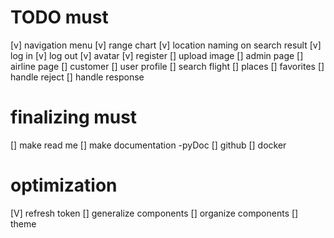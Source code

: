 # TODO must  

[v] navigation menu
[v] range chart
[v] location naming on search result
[v] log in
[v] log out
[v] avatar
[v] register
[] upload image
[] admin page
[] airline page
[] customer
[] user profile
[] search flight
[] places
[] favorites
[] handle reject
[] handle response

# finalizing must  
[] make read me
[] make documentation -pyDoc
[] github
[] docker

# optimization  
[V] refresh token
[] generalize components
[] organize components
[] theme

